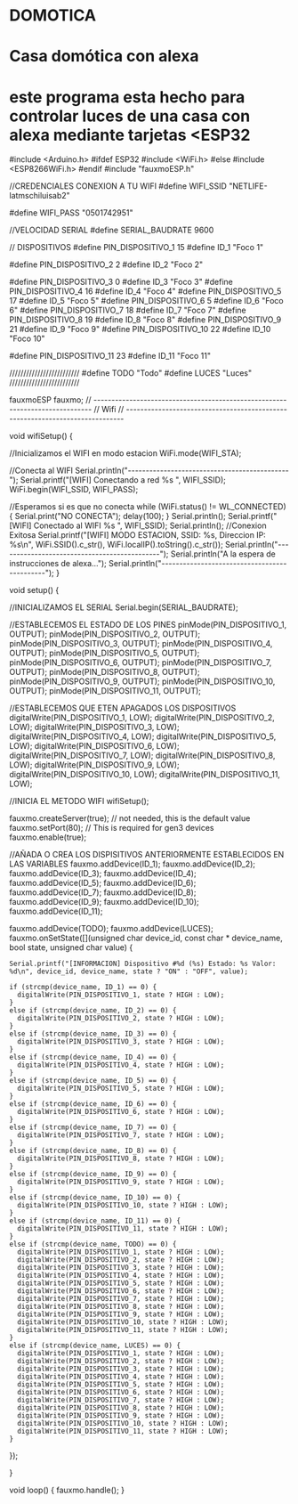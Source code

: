 # DOMOTICA
# Casa domótica con alexa
# este programa esta hecho para controlar luces de una casa con alexa mediante tarjetas <ESP32 

#include <Arduino.h>
#ifdef ESP32
#include <WiFi.h>
#else
#include <ESP8266WiFi.h>
#endif
#include "fauxmoESP.h"


//CREDENCIALES CONEXION A TU WIFI
#define WIFI_SSID "NETLIFE-latmschiluisab2"

#define WIFI_PASS "0501742951"

//VELOCIDAD SERIAL
#define SERIAL_BAUDRATE 9600

// DISPOSITIVOS
#define PIN_DISPOSITIVO_1 15
#define ID_1 "Foco 1"

#define PIN_DISPOSITIVO_2 2
#define ID_2 "Foco 2"

#define PIN_DISPOSITIVO_3 0
#define ID_3 "Foco 3"
#define PIN_DISPOSITIVO_4 16
#define ID_4 "Foco 4"
#define PIN_DISPOSITIVO_5 17
#define ID_5 "Foco 5"
#define PIN_DISPOSITIVO_6 5
#define ID_6 "Foco 6"
#define PIN_DISPOSITIVO_7 18
#define ID_7 "Foco 7"
#define PIN_DISPOSITIVO_8 19
#define ID_8 "Foco 8"
#define PIN_DISPOSITIVO_9 21
#define ID_9 "Foco 9"
#define PIN_DISPOSITIVO_10 22
#define ID_10 "Foco 10"


#define PIN_DISPOSITIVO_11 23
#define ID_11 "Foco 11"


/////////////////////////
#define TODO "Todo"
#define LUCES "Luces"
/////////////////////////
 
fauxmoESP fauxmo;
// -----------------------------------------------------------------------------
// Wifi
// -----------------------------------------------------------------------------

void wifiSetup() {

  //Inicializamos el WIFI en modo estacion
  WiFi.mode(WIFI_STA);

  //Conecta al WIFI
  Serial.println("---------------------------------------------");
  Serial.printf("[WIFI] Conectando a red %s ", WIFI_SSID);
  WiFi.begin(WIFI_SSID, WIFI_PASS);

  //Esperamos si es que no conecta
  while (WiFi.status() != WL_CONNECTED) {
    Serial.print("NO CONECTA");
    delay(100);
  }
  Serial.println();
  Serial.printf("[WIFI] Conectado al WIFI %s ", WIFI_SSID);
  Serial.println();
  //Conexion Exitosa
  Serial.printf("[WIFI] MODO ESTACION, SSID: %s, Direccion IP: %s\n", WiFi.SSID().c_str(), WiFi.localIP().toString().c_str());
  Serial.println("---------------------------------------------");
  Serial.println("A la espera de instrucciones de alexa...");
  Serial.println("---------------------------------------------");
}

void setup() {

  //INICIALIZAMOS EL SERIAL
  Serial.begin(SERIAL_BAUDRATE);

  //ESTABLECEMOS EL ESTADO DE LOS PINES
  pinMode(PIN_DISPOSITIVO_1, OUTPUT);
  pinMode(PIN_DISPOSITIVO_2, OUTPUT);
  pinMode(PIN_DISPOSITIVO_3, OUTPUT);
  pinMode(PIN_DISPOSITIVO_4, OUTPUT);
  pinMode(PIN_DISPOSITIVO_5, OUTPUT);
  pinMode(PIN_DISPOSITIVO_6, OUTPUT);
  pinMode(PIN_DISPOSITIVO_7, OUTPUT);
  pinMode(PIN_DISPOSITIVO_8, OUTPUT);
  pinMode(PIN_DISPOSITIVO_9, OUTPUT);
  pinMode(PIN_DISPOSITIVO_10, OUTPUT);
  pinMode(PIN_DISPOSITIVO_11, OUTPUT);
  
  //ESTABLECEMOS QUE ETEN APAGADOS LOS DISPOSITIVOS
  digitalWrite(PIN_DISPOSITIVO_1, LOW);
  digitalWrite(PIN_DISPOSITIVO_2, LOW);
  digitalWrite(PIN_DISPOSITIVO_3, LOW);
  digitalWrite(PIN_DISPOSITIVO_4, LOW);
  digitalWrite(PIN_DISPOSITIVO_5, LOW);
  digitalWrite(PIN_DISPOSITIVO_6, LOW);
  digitalWrite(PIN_DISPOSITIVO_7, LOW);
  digitalWrite(PIN_DISPOSITIVO_8, LOW);
  digitalWrite(PIN_DISPOSITIVO_9, LOW);
  digitalWrite(PIN_DISPOSITIVO_10, LOW);
  digitalWrite(PIN_DISPOSITIVO_11, LOW);

  //INICIA EL METODO WIFI
  wifiSetup();

  fauxmo.createServer(true); // not needed, this is the default value
  fauxmo.setPort(80); // This is required for gen3 devices
  fauxmo.enable(true);

  //AÑADA O CREA LOS DISPISITIVOS ANTERIORMENTE ESTABLECIDOS EN LAS VARIABLES
  fauxmo.addDevice(ID_1);
  fauxmo.addDevice(ID_2);
  fauxmo.addDevice(ID_3);
  fauxmo.addDevice(ID_4);
  fauxmo.addDevice(ID_5);
  fauxmo.addDevice(ID_6);
  fauxmo.addDevice(ID_7);
  fauxmo.addDevice(ID_8);
  fauxmo.addDevice(ID_9);
  fauxmo.addDevice(ID_10);
  fauxmo.addDevice(ID_11);

  fauxmo.addDevice(TODO);
  fauxmo.addDevice(LUCES);
  fauxmo.onSetState([](unsigned char device_id, const char * device_name, bool state, unsigned char value) {

    Serial.printf("[INFORMACION] Dispositivo #%d (%s) Estado: %s Valor: %d\n", device_id, device_name, state ? "ON" : "OFF", value);

    if (strcmp(device_name, ID_1) == 0) {
      digitalWrite(PIN_DISPOSITIVO_1, state ? HIGH : LOW);
    }
    else if (strcmp(device_name, ID_2) == 0) {
      digitalWrite(PIN_DISPOSITIVO_2, state ? HIGH : LOW);
    }
    else if (strcmp(device_name, ID_3) == 0) {
      digitalWrite(PIN_DISPOSITIVO_3, state ? HIGH : LOW);
    }
    else if (strcmp(device_name, ID_4) == 0) {
      digitalWrite(PIN_DISPOSITIVO_4, state ? HIGH : LOW);
    }
    else if (strcmp(device_name, ID_5) == 0) {
      digitalWrite(PIN_DISPOSITIVO_5, state ? HIGH : LOW);
    }
    else if (strcmp(device_name, ID_6) == 0) {
      digitalWrite(PIN_DISPOSITIVO_6, state ? HIGH : LOW);
    }
    else if (strcmp(device_name, ID_7) == 0) {
      digitalWrite(PIN_DISPOSITIVO_7, state ? HIGH : LOW);
    }
    else if (strcmp(device_name, ID_8) == 0) {
      digitalWrite(PIN_DISPOSITIVO_8, state ? HIGH : LOW);
    }
    else if (strcmp(device_name, ID_9) == 0) {
      digitalWrite(PIN_DISPOSITIVO_9, state ? HIGH : LOW);
    }
    else if (strcmp(device_name, ID_10) == 0) {
      digitalWrite(PIN_DISPOSITIVO_10, state ? HIGH : LOW);
    }
    else if (strcmp(device_name, ID_11) == 0) {
      digitalWrite(PIN_DISPOSITIVO_11, state ? HIGH : LOW);
    }
    else if (strcmp(device_name, TODO) == 0) {
      digitalWrite(PIN_DISPOSITIVO_1, state ? HIGH : LOW);
      digitalWrite(PIN_DISPOSITIVO_2, state ? HIGH : LOW);
      digitalWrite(PIN_DISPOSITIVO_3, state ? HIGH : LOW);
      digitalWrite(PIN_DISPOSITIVO_4, state ? HIGH : LOW);
      digitalWrite(PIN_DISPOSITIVO_5, state ? HIGH : LOW);
      digitalWrite(PIN_DISPOSITIVO_6, state ? HIGH : LOW);
      digitalWrite(PIN_DISPOSITIVO_7, state ? HIGH : LOW);
      digitalWrite(PIN_DISPOSITIVO_8, state ? HIGH : LOW);
      digitalWrite(PIN_DISPOSITIVO_9, state ? HIGH : LOW);
      digitalWrite(PIN_DISPOSITIVO_10, state ? HIGH : LOW);
      digitalWrite(PIN_DISPOSITIVO_11, state ? HIGH : LOW);
    }
    else if (strcmp(device_name, LUCES) == 0) {
      digitalWrite(PIN_DISPOSITIVO_1, state ? HIGH : LOW);
      digitalWrite(PIN_DISPOSITIVO_2, state ? HIGH : LOW);
      digitalWrite(PIN_DISPOSITIVO_3, state ? HIGH : LOW);
      digitalWrite(PIN_DISPOSITIVO_4, state ? HIGH : LOW);
      digitalWrite(PIN_DISPOSITIVO_5, state ? HIGH : LOW);
      digitalWrite(PIN_DISPOSITIVO_6, state ? HIGH : LOW);
      digitalWrite(PIN_DISPOSITIVO_7, state ? HIGH : LOW);
      digitalWrite(PIN_DISPOSITIVO_8, state ? HIGH : LOW);
      digitalWrite(PIN_DISPOSITIVO_9, state ? HIGH : LOW);
      digitalWrite(PIN_DISPOSITIVO_10, state ? HIGH : LOW);
      digitalWrite(PIN_DISPOSITIVO_11, state ? HIGH : LOW);
    }


  });

}

void loop() {
  fauxmo.handle();
}
